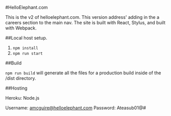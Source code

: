 #HelloElephant.com

This is the v2 of helloelephant.com. This version address' adding in the a careers section to the main nav. The site is built with React, Stylus, and built with Webpack.


##Local host setup.
1. `npm install`
2. `npm run start`

##Build

`npm run build` will generate all the files for a production build inside of the /dist directory.

##Hosting

Heroku: Node.js

Username: amcguire@helloelephant.com
Password: Ateasub01@#